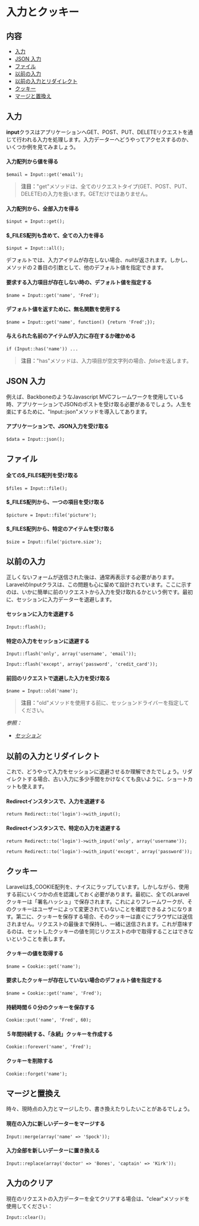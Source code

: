 # 入力とクッキー

## 内容

- [入力](#input)
- [JSON 入力](#json)
- [ファイル](#files)
- [以前の入力](#old-input)
- [以前の入力とリダイレクト](#redirecting-with-old-input)
- [クッキー](#cookies)
- [マージと置換え](#merge)

<a name="input"></a>
## 入力

**input**クラスはアプリケーションへGET、POST、PUT、DELETEリクエストを通じて行われる入力を処理します。入力データーへどうやってアクセスするのか、いくつか例を見てみましょう。

#### 入力配列から値を得る

	$email = Input::get('email');

> **注目：**"get"メソッドは、全てのリクエストタイプ(GET、POST、PUT、DELETE)の入力を扱います。GETだけではありません。

#### 入力配列から、全部入力を得る

	$input = Input::get();

#### $_FILES配列も含めて、全ての入力を得る

	$input = Input::all();

デフォルトでは、入力アイテムが存在しない場合、*null*が返されます。しかし、メソッドの２番目の引数として、他のデフォルト値を指定できます。

#### 要求する入力項目が存在しない時の、デフォルト値を指定する

	$name = Input::get('name', 'Fred');

#### デフォルト値を返すために、無名関数を使用する

	$name = Input::get('name', function() {return 'Fred';});

#### 与えられた名前のアイテムが入力に存在するか確かめる

	if (Input::has('name')) ...

> **注目：**"has"メソッドは、入力項目が空文字列の場合、*false*を返します。

<a name="json"></a>
## JSON 入力

例えば、BackboneのようなJavascript MVCフレームワークを使用している時、アプリケーションでJSONのポストを受け取る必要があるでしょう。人生を楽にするために、"Input::json"メソッドを導入してあります。

#### アプリケーションで、JSON入力を受け取る

	$data = Input::json();

<a name="files"></a>
## ファイル

#### 全ての$_FILES配列を受け取る

	$files = Input::file();

#### $_FILES配列から、一つの項目を受け取る

	$picture = Input::file('picture');

#### $_FILES配列から、特定のアイテムを受け取る

	$size = Input::file('picture.size');

<a name="old-input"></a>
## 以前の入力

正しくないフォームが送信された後は、通常再表示する必要があります。LaravelのInputクラスは、この問題も心に留めて設計されています。ここに示すのは、いかに簡単に前のリクエストから入力を受け取れるかという例です。最初に、セッションに入力データーを退避します。

#### セッションに入力を退避する

	Input::flash();

#### 特定の入力をセッションに退避する

	Input::flash('only', array('username', 'email'));

	Input::flash('except', array('password', 'credit_card'));

#### 前回のリクエストで退避した入力を受け取る

	$name = Input::old('name');

> **注目：**"old"メソッドを使用する前に、セッションドライバーを指定してください。

*参照：*

- *[セッション](/docs/session/config)*

<a name="redirecting-with-old-input"></a>
## 以前の入力とリダイレクト

これで、どうやって入力をセッションに退避させるか理解できたでしょう。リダイレクトする場合、古い入力に多少手間をかけなくても良いように、ショートカットも使えます。

#### Redirectインスタンスで、入力を退避する

	return Redirect::to('login')->with_input();

#### Redirectインスタンスで、特定の入力を退避する

	return Redirect::to('login')->with_input('only', array('username'));

	return Redirect::to('login')->with_input('except', array('password'));

<a name="cookies"></a>
## クッキー

Laravelは$_COOKIE配列を、ナイスにラップしています。しかしながら、使用する前にいくつかの点を認識しておく必要があります。最初に、全てのLaravelクッキーは「署名ハッシュ」で保存されます。これによりフレームワークが、そのクッキーはユーザーによって変更されていないことを確認できるようになります。第二に、クッキーを保存する場合、そのクッキーは直ぐにブラウザには送信されません。リクエストの最後まで保持し、一緒に送信されます。これが意味するのは、セットしたクッキーの値を同じリクエストの中で取得することはできないということを表します。

#### クッキーの値を取得する

	$name = Cookie::get('name');

#### 要求したクッキーが存在していない場合のデフォルト値を指定する

	$name = Cookie::get('name', 'Fred');

#### 持続時間６０分のクッキーを保存する

	Cookie::put('name', 'Fred', 60);

#### ５年間持続する、「永続」クッキーを作成する

	Cookie::forever('name', 'Fred');

#### クッキーを削除する

	Cookie::forget('name');

<a name="merge"></a>
## マージと置換え

時々、現時点の入力とマージしたり、書き換えたりしたいことがあるでしょう。

#### 現在の入力に新しいデーターをマージする

	Input::merge(array('name' => 'Spock'));

#### 入力全部を新しいデーターに置き換える

	Input::replace(array('doctor' => 'Bones', 'captain' => 'Kirk'));

## 入力のクリア

現在のリクエストの入力データーを全てクリアする場合は、"clear"メソッドを使用してください：

	Input::clear();